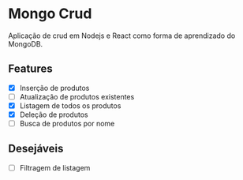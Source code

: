 # Mongo Crud

Aplicação de crud em Nodejs e React como forma de aprendizado do MongoDB.


## Features

- [x] Inserção de produtos
- [ ] Atualização de produtos existentes
- [x] Listagem de todos os produtos
- [x] Deleção de produtos
- [ ] Busca de produtos por nome

## Desejáveis

- [ ] Filtragem de listagem
